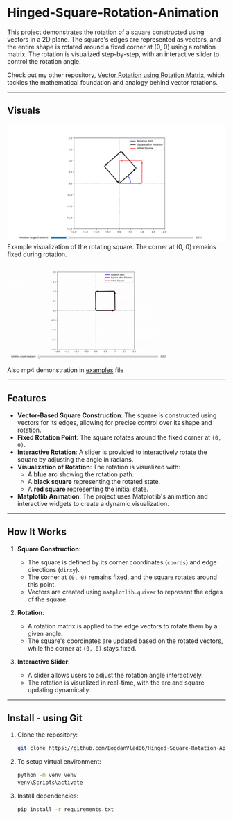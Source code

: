 # Hinged-Square-Rotation-Animation
This project demonstrates the rotation of a square constructed using vectors in a 2D plane. The square's edges are represented as vectors, and the entire shape is rotated around a fixed corner at (0, 0) using a rotation matrix. The rotation is visualized step-by-step, with an interactive slider to control the rotation angle.

Check out my other repository, [Vector Rotation using Rotation Matrix](https://github.com/BogdanVlad06/Rotation-Matrix-aplication/tree/main), which tackles the mathematical foundation and analogy behind vector rotations.

---

## Visuals
![example](examples/Figure_1.png)
Example visualization of the rotating square. The corner at (0, 0) remains fixed during rotation.

![Watch the video here](examples/demonstration_of_app.gif)

Also mp4 demonstration in [examples](examples/) file

---

## Features

- **Vector-Based Square Construction**: The square is constructed using vectors for its edges, allowing for precise control over its shape and rotation.
- **Fixed Rotation Point**: The square rotates around the fixed corner at `(0, 0)`.
- **Interactive Rotation**: A slider is provided to interactively rotate the square by adjusting the angle in radians.
- **Visualization of Rotation**: The rotation is visualized with:
  - A **blue arc** showing the rotation path.
  - A **black square** representing the rotated state.
  - A **red square** representing the initial state.
- **Matplotlib Animation**: The project uses Matplotlib's animation and interactive widgets to create a dynamic visualization.

---

## How It Works
1. **Square Construction**:
   - The square is defined by its corner coordinates (`coords`) and edge directions (`dirxy`).
   - The corner at `(0, 0)` remains fixed, and the square rotates around this point.
   - Vectors are created using `matplotlib.quiver` to represent the edges of the square.

2. **Rotation**:
   - A rotation matrix is applied to the edge vectors to rotate them by a given angle.
   - The square's coordinates are updated based on the rotated vectors, while the corner at `(0, 0)` stays fixed.

3. **Interactive Slider**:
   - A slider allows users to adjust the rotation angle interactively.
   - The rotation is visualized in real-time, with the arc and square updating dynamically.

---

## Install - using Git
1. Clone the repository:
   ```bash
   git clone https://github.com/BogdanVlad06/Hinged-Square-Rotation-Application/tree/main

2. To setup virtual environment:
   ```bash
   python -m venv venv
   venv\Scripts\activate
3. Install dependencies:
   ```bash
   pip install -r requirements.txt
